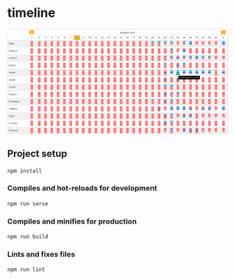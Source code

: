 # timeline

![timeline](https://raw.githubusercontent.com/savayer/time-line-vue-cli/master/src/timeline.png)

## Project setup
```
npm install
```

### Compiles and hot-reloads for development
```
npm run serve
```

### Compiles and minifies for production
```
npm run build
```

### Lints and fixes files
```
npm run lint
```
